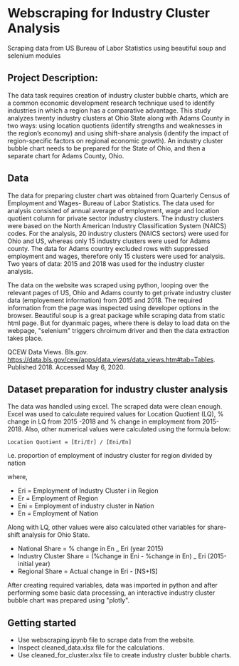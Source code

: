 # Webscraping for Industry Cluster Analysis

Scraping data from US Bureau of Labor Statistics using beautiful soup and selenium modules

## Project Description:

The data task requires creation of industry cluster bubble charts, which are a common economic development research technique used to identify industries in which a region has a comparative advantage. This study analyzes twenty industry clusters at Ohio State along with Adams County in two ways: using location quotients (identify strengths and weaknesses in the region’s economy) and using shift-share analysis (identify the impact of region-specific factors on regional economic growth). An industry cluster bubble chart needs to be prepared for the State of Ohio, and then a separate chart for Adams County, Ohio.

## Data

The data for preparing cluster chart was obtained from Quarterly Census of Employment and Wages- Bureau of Labor Statistics. The data used for analysis consisted of annual average of employment, wage and location quotient column for private sector industry clusters. The industry clusters were based on the North American Industry Classification System (NAICS) codes. For the analysis, 20 industry clusters (NAICS sectors) were used for Ohio and US, whereas only 15 industry clusters were used for Adams county. The data for Adams country excluded rows with suppressed employment and wages, therefore only 15 clusters were used for analysis. Two years of data: 2015 and 2018 was used for the industry cluster analysis.

The data on the website was scraped using python, looping over the relevant pages of US, Ohio and Adams county to get private industry cluster data (employement information) from 2015 and 2018. The required information from the page was inspected using developer options in the browser. Beautiful soup is a great package while scraping data from static html page. But for dyanmaic pages, where there is delay to load data on the webpage, "selenium" triggers chroimum driver and then the data extraction takes place.

QCEW Data Views. Bls.gov. https://data.bls.gov/cew/apps/data_views/data_views.htm#tab=Tables. Published 2018. Accessed May 6, 2020.

## Dataset preparation for industry cluster analysis

The data was handled using excel. The scraped data were clean enough. Excel was used to calculate required values for Location Quotient (LQ), % change in LQ from 2015 -2018 and % change in employment from 2015-2018. Also, other numerical values were calculated using the formula below:

`Location Quotient = [Eri/Er] / [Eni/En]`

i.e. proportion of employment of industry cluster for region divided by nation

where,

- Eri = Employment of Industry Cluster i in Region
- Er = Employment of Region
- Eni = Employment of industry cluster in Nation
- En = Employment of Nation

Along with LQ, other values were also calculated other variables for share-shift analysis for Ohio State.

- National Share = % change in En \_ Eri (year 2015)
- Industry Cluster Share = (%change in Eni - %change in En) \_ Eri (2015-initial year)
- Regional Share = Actual change in Eri - [NS+IS]

After creating required variables, data was imported in python and after performing some basic data processing, an interactive industry cluster bubble chart was prepared using "plotly".

## Getting started

- Use webscraping.ipynb file to scrape data from the website.
- Inspect cleaned_data.xlsx file for the calculations.
- Use cleaned_for_cluster.xlsx file to create industry cluster bubble charts.
